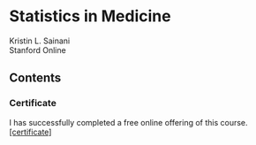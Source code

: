 # Statistics in Medicine

Kristin L. Sainani <br>
Stanford Online

## Contents



### Certificate
I has successfully completed a free online offering of this course. [[certificate]](https://github.com/gritmind/review-media/blob/master/class/statistics-in-medicine/certificate.pdf)

